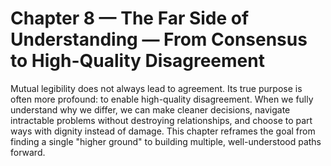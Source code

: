 # Chapter 8 — The Far Side of Understanding — From Consensus to High-Quality Disagreement

Mutual legibility does not always lead to agreement. Its true purpose is often more profound: to enable high-quality disagreement. When we fully understand why we differ, we can make cleaner decisions, navigate intractable problems without destroying relationships, and choose to part ways with dignity instead of damage. This chapter reframes the goal from finding a single "higher ground" to building multiple, well-understood paths forward.

